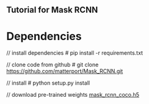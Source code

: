 ## Tutorial for Mask RCNN  
# Dependencies  
// install dependencies 
\# pip install -r requirements.txt

// clone code from github
\# git clone https://github.com/matterport/Mask_RCNN.git

// install 
\# python setup.py install 

//  download pre-trained weights 
[mask_rcnn_coco.h5](https://translate.google.com/translate?depth=1&hl=zh-CN&prev=search&rurl=translate.google.com.hk&sl=en&sp=nmt4&u=https://github.com/matterport/Mask_RCNN/releases&xid=17259,15700021,15700124,15700149,15700168,15700173,15700186,15700201)